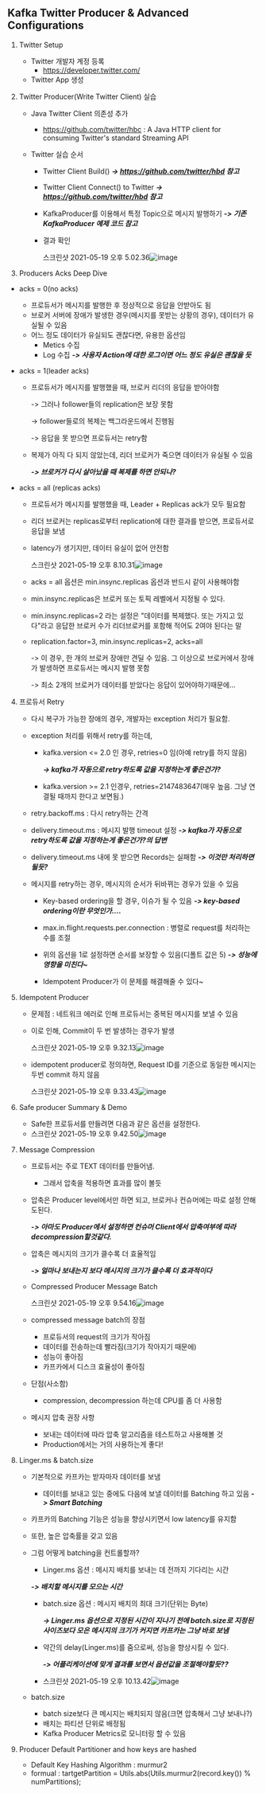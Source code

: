 



## Kafka Twitter Producer & Advanced Configurations

1. Twitter Setup

   - Twitter 개발자 계정 등록
     - https://developer.twitter.com/
   - Twitter App 생성

2. Twitter Producer(Write Twitter Client) 실습

   - Java Twitter Client 의존성 추가

     - https://github.com/twitter/hbc : A Java HTTP client for consuming Twitter's standard Streaming API

   - Twitter 실습 순서

     - Twitter Client Build() ***-> https://github.com/twitter/hbd 참고***

     - Twitter Client Connect() to Twitter ***-> https://github.com/twitter/hbd 참고***

     - KafkaProducer를 이용해서 특정 Topic으로 메시지 발행하기 ***-> 기존 KafkaProducer 예제 코드 참고***

     - 결과 확인

       스크린샷 2021-05-19 오후 5.02.36![image](https://user-images.githubusercontent.com/15210906/119131809-e66fee80-ba74-11eb-95b0-1eee18374136.png)




3. Producers Acks Deep Dive

- acks = 0(no acks)
  - 프로듀서가 메시지를 발행한 후 정상적으로 응답을 안받아도 됨
  - 브로커 서버에 장애가 발생한 경우(메시지를 못받는 상황의 경우), 데이터가 유실될 수 있음
  - 어느 정도 데이터가 유실되도 괜찮다면, 유용한 옵션임
    - Metics 수집
    - Log 수집 ***-> 사용자 Action에 대한 로그이면 어느 정도 유실은 괜찮을 듯***

- acks = 1(leader acks)

  - 프로듀서가 메시지를 발행했을 때, 브로커 리더의 응답을 받아야함

    -> 그러나 follower들의 replication은 보장 못함

    -> follower들로의 복제는 백그라운드에서 진행됨

    -> 응답을 못 받으면 프로듀서는 retry함

  - 복제가 아직 다 되지 않았는데, 리더 브로커가 죽으면 데이터가 유실될 수 있음 

    ***-> 브로커가 다시 살아났을 때 복제를 하면 안되나?***

- acks = all (replicas acks)

  - 프로듀서가 메시지를 발행했을 때, Leader + Replicas ack가 모두 필요함

  - 리더 브로커는 replicas로부터 replication에 대한 결과를 받으면, 프로듀서로 응답을 보냄

  - latency가 생기지만, 데이터 유실이 없어 안전함 

    스크린샷 2021-05-19 오후 8.10.31![image](https://user-images.githubusercontent.com/15210906/119131894-fc7daf00-ba74-11eb-9e8b-5a8833b3f2c7.png)


  - acks = all 옵션은 min.insync.replicas 옵션과 반드시 같이 사용해야함

  - min.insync.replicas은 브로커 또는 토픽 레벨에서 지정될 수 있다.

  - min.insync.replicas=2 라는 설정은 "데이터를 복제했다. 또는 가지고 있다"라고 응답한 브로커 수가 리더브로커를 포함해 적어도 2여야 된다는 말

  - replication.factor=3, min.insync.replicas=2, acks=all

    -> 이 경우, 한 개의 브로커 장애만 견딜 수 있음. 그 이상으로 브로커에서 장애가 발생하면 프로듀서는 메시지 발행 못함

    -> 최소 2개의 브로커가 데이터를 받았다는 응답이 있어야하기때문에...

4. 프로듀서 Retry

   - 다시 복구가 가능한 장애의 경우, 개발자는 exception 처리가 필요함. 

   - exception 처리를 위해서 retry를 하는데,

     - kafka.version <= 2.0 인 경우, retries=0 임(아예 retry를 하지 않음) 

       ***-> kafka가 자동으로 retry하도록 값을 지정하는게 좋은건가?***

     - kafka.version >= 2.1 인경우, retries=2147483647(매우 높음. 그냥 연결될 때까지 한다고 보면됨.)

   - retry.backoff.ms : 다시 retry하는 간격

   - delivery.timeout.ms : 메시지 발행 timeout 설정 ***-> kafka가 자동으로 retry하도록 값을 지정하는게 좋은건가?의 답변***

   - delivery.timeout.ms 내에 못 받으면 Records는 실패함 ***-> 이것만 처리하면 될듯?***

   - 메시지를 retry하는 경우, 메시지의 순서가 뒤바뀌는 경우가 있을 수 있음

     - Key-based ordering을 할 경우, 이슈가 될 수 있음 ***-> key-based ordering이란 무엇인가....***

     - max.in.flight.requests.per.connection : 병렬로 request를 처리하는 수를 조절
     - 위의 옵션을 1로 설정하면 순서를 보장할 수 있음(디폴트 값은 5) ***-> 성능에 영향을 미친다~***
     - Idempotent Producer가 이 문제를 해결해줄 수 있다~

5. Idempotent Producer

   - 문제점 : 네트워크 에러로 인해 프로듀서는 중복된 메시지를 보낼 수 있음

   - 이로 인해, Commit이 두 번 발생하는 경우가 발생

     스크린샷 2021-05-19 오후 9.32.13![image](https://user-images.githubusercontent.com/15210906/119131954-128b6f80-ba75-11eb-849d-2ce3b2781544.png)


     

   - idempotent producer로 정의하면, Request ID를 기준으로 동일한 메시지는 두번 commit 하지 않음

     스크린샷 2021-05-19 오후 9.33.43![image](https://user-images.githubusercontent.com/15210906/119132083-377fe280-ba75-11eb-8956-3b5cbbec8766.png)


   

6. Safe producer Summary & Demo

   - Safe한 프로듀서를 만들려면 다음과 같은 옵션을 설정한다.
   - 스크린샷 2021-05-19 오후 9.42.50![image](https://user-images.githubusercontent.com/15210906/119132102-3e0e5a00-ba75-11eb-903d-1d5820b99529.png)


   

7. Message Compression

   - 프로듀서는 주로 TEXT 데이터를 만들어냄.

     - 그래서 압축을 적용하면 효과를 많이 볼듯

   - 압축은 Producer level에서만 하면 되고, 브로커나 컨슈머에는 따로 설정 안해도된다.

     ***-> 아마도 Producer에서 설정하면 컨슈머 Client에서 압축여부에 따라 decompression할것같다.***

   - 압축은 메시지의 크기가 클수록 더 효율적임

     ***-> 얼마나 보내는지 보다 메시지의 크기가 클수록 더 효과적이다***

   - Compressed Producer Message Batch

     스크린샷 2021-05-19 오후 9.54.16![image](https://user-images.githubusercontent.com/15210906/119132120-449cd180-ba75-11eb-893d-fe79bd23eb34.png)


   - compressed message batch의 장점

     - 프로듀서의 request의 크기가 작아짐
     - 데이터를 전송하는데 빨라짐(크기가 작아지기 때문에)
     - 성능이 좋아짐
     - 카프카에서 디스크 효율성이 좋아짐

   - 단점(사소함)

     - compression, decompression 하는데 CPU를 좀 더 사용함

   - 메시지 압축 권장 사항

     - 보내는 데이터에 따라 압축 알고리즘을 테스트하고 사용해볼 것
     - Production에서는 거의 사용하는게 좋다!

   

8. Linger.ms & batch.size

   - 기본적으로 카프카는 받자마자 데이터를 보냄

     - 데이터를 보내고 있는 중에도 다음에 보낼 데이터를 Batching 하고 있음 ***-> Smart Batching***

   - 카프카의 Batching 기능은 성능을 향상시키면서 low latency를 유지함

   - 또한, 높은 압축률을 갖고 있음

   - 그럼 어떻게 batching을 컨트롤할까?

     -  Linger.ms 옵션 : 메시지 배치를 보내는 데 전까지 기다리는 시간

       ***-> 배치할 메시지를 모으는 시간***

     - batch.size 옵션 : 메시지 배치의 최대 크기(단위는 Byte)

       ***-> Linger.ms 옵션으로 지정된 시간이 지나기 전에 batch.size로 지정된 사이즈보다 모은 메시지의 크기가 커지면 카프카는 그냥 바로 보냄***

     - 약간의 delay(Linger.ms)를 줌으로써, 성능을 향상시킬 수 있다.

       ***-> 어플리케이션에 맞게 결과를 보면서 옵션값을 조절해야할듯??***

     - 스크린샷 2021-05-19 오후 10.13.42![image](https://user-images.githubusercontent.com/15210906/119132137-4d8da300-ba75-11eb-898f-c60d88627783.png)


   - batch.size

     - batch size보다 큰 메시지는 배치되지 않음(크면 압축해서 그냥 보내나?)
     - 배치는 파티션 단위로 배정됨
     - Kafka Producer Metrics로 모니터링 할 수 있음

9. Producer Default Partitioner and how keys are hashed

   - Default Key Hashing Algorithm : murmur2
   - formual : tartgetPartition = Utils.abs(Utils.murmur2(record.key()) % numPartitions);

   

